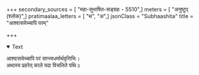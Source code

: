 +++
secondary_sources = [ "महा-सुभाषित-सङ्ग्रहः - 5510",]
meters = [ "अनुष्टुप् (श्लोक)",]
pratimaalaa_letters = [ "थ", "अ",]
jsonClass = "Subhaashita"
title = "आश्वासयेच्चापि परम्"

+++

<details open><summary>Text</summary>

आश्वासयेच्चापि परं सान्त्वधर्मार्थवृत्तिभिः।  
अथास्य प्रहरेत् काले यदा विचलिते पथि॥
</details>
